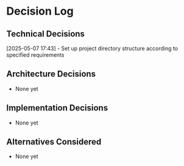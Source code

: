# Decision Log

## Technical Decisions
[2025-05-07 17:43] - Set up project directory structure according to specified requirements

## Architecture Decisions
- None yet

## Implementation Decisions
- None yet

## Alternatives Considered
- None yet
